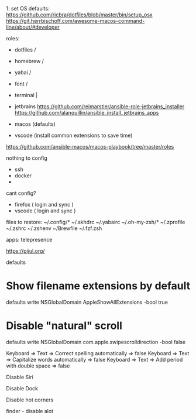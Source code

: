 1: set OS defaults:
https://github.com/ricbra/dotfiles/blob/master/bin/setup_osx
https://git.herrbischoff.com/awesome-macos-command-line/about/#developer

roles: 
- dotfiles /
- homebrew /
- yabai    /
- font     /
- terminal |
  
- jetbrains https://github.com/reimarstier/ansible-role-jetbrains_installer
            https://github.com/alanquillin/ansible_install_jetbrains_apps
- macos (defaults)
- vscode (install common extensions to save time)

https://github.com/ansible-macos/macos-playbook/tree/master/roles


nothing to config
- ssh
- docker
- 
cant config? 
- firefox ( login and sync )
- vscode ( login and sync )

files to restore: 
~/.config/*
~/.skhdrc
~/.yabairc
~/.oh-my-zsh/*
~/.zprofile
~/.zshrc
~/.zshenv
~/Brewfile
~/.fzf.zsh


apps: 
telepresence

https://pijul.org/

defaults

# Show filename extensions by default
defaults write NSGlobalDomain AppleShowAllExtensions -bool true

# Disable "natural" scroll
defaults write NSGlobalDomain com.apple.swipescrolldirection -bool false


Keyboard => Text => Correct spelling automatically => false
Keyboard => Text => Capitalize words automatically => false
Keyboard => Text => Add period with double space => false

Disable Siri

Disable Dock

Disable hot corners

finder - disable alot